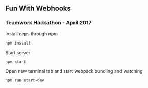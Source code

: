 ## Fun With Webhooks
### Teamwork Hackathon - April 2017

Install deps through npm
```
npm install
```

Start server
```
npm start
```

Open new terminal tab and start webpack bundling and watching
```
npm run start-dev
```
